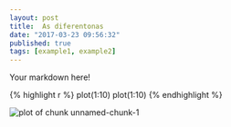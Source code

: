 ```yaml
---
layout: post
title:  As diferentonas
date: "2017-03-23 09:56:32"
published: true
tags: [example1, example2]
---
```


Your markdown here!


{% highlight r %}
plot(1:10)
plot(1:10)
{% endhighlight %}

![plot of chunk unnamed-chunk-1](../../knitr-jekyll/figure/source/as-diferentonas/2017-03-22-as-diferentonas/unnamed-chunk-1-1.png)

